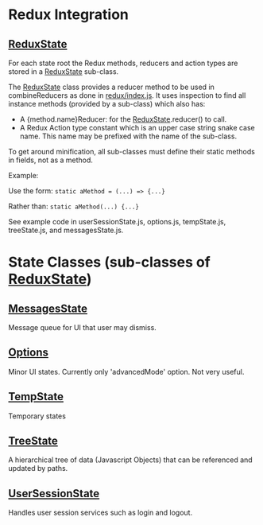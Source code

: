 # Redux Integration

## [ReduxState](./reduxState.js)

For each state root the Redux methods, reducers and action types are stored in a [ReduxState](./reduxState.js) sub-class.

The [ReduxState](./reduxState.js) class provides a reducer method to be used in combineReducers as done in
 [redux/index.js](./index.js). It uses inspection to find all instance methods (provided by a sub-class) which
 also has:
 
 * A {method.name}Reducer: for the [ReduxState](./reduxState.js).reducer() to call.
 * A Redux Action type constant which is an upper case string snake case name. This name may be prefixed with the
 name of the sub-class.
 
 To get around minification, all sub-classes must define their static methods in fields, not as a method.
 
Example:
 
Use the form: `static aMethod = (...) => {...}`
 
Rather than: `static aMethod(...) {...}`
 
 
 See example code in userSessionState.js, options.js, tempState.js, treeState.js, and messagesState.js.



# State Classes (sub-classes of [ReduxState](./reduxState.js))

## [MessagesState](messagesState.js)
Message queue for UI that user may dismiss.

## [Options](optionsState.js)

Minor UI states. Currently only 'advancedMode' option. Not very useful.

## [TempState](tempState.js)

Temporary states

## [TreeState](treeState.js)

A hierarchical tree of data (Javascript Objects) that can be referenced and updated by paths.

## [UserSessionState](userSessionState.js)

Handles user session services such as login and logout.

 
 
 
 
 
 




